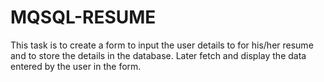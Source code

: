 # MQSQL-RESUME
This task is to create a form to input the user details to for his/her resume and to store the details in the database. Later fetch and display the data entered by the user in the form.
